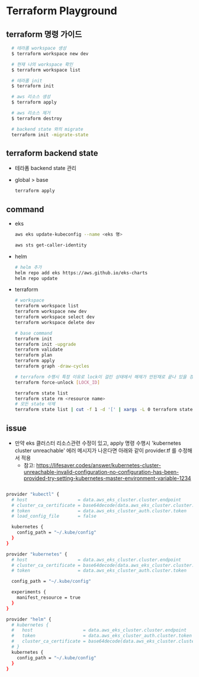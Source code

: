 # Terraform Playground

## terraform 명령 가이드

```bash
  # 테라폼 workspace 생성
  $ terraform workspace new dev

  # 현재 나의 workspace 확인
  $ terraform workspace list

  # 테라폼 init
  $ terraform init

  # aws 리소스 생성
  $ terraform apply

  # aws 리소스 제거
  $ terraform destroy

  # backend state 와의 migrate
  terraform init -migrate-state
```

## terraform backend state

- 테라폼 backend state 관리
- global > base

  ```bash
  terraform apply
  ```

## command

- eks

  ```bash
  aws eks update-kubeconfig --name <eks 명>

  aws sts get-caller-identity
  ```

- helm

  ```bash
  # helm 추가
  helm repo add eks https://aws.github.io/eks-charts
  helm repo update
  ```

- terraform

  ```bash
  # workspace
  terraform workspace list
  terraform workspace new dev
  terraform workspace select dev
  terraform workspace delete dev

  # base command
  terraform init
  terraform init -upgrade
  terraform validate
  terraform plan
  terraform apply
  terraform graph -draw-cycles

  # terraform 수행시 특정 이유로 lock이 걸린 상태에서 해제가 안된채로 끝나 있을 경우 사용
  terraform force-unlock [LOCK_ID]

  terraform state list
  terraform state rm <resource name>
  # 모든 state 삭제
  terraform state list | cut -f 1 -d '[' | xargs -L 0 terraform state rm
  ```

## issue

- 만약 eks 클러스터 리소스관련 수정이 있고, apply 명령 수행시 'kubernetes cluster unreachable' 에러 메시지가 나온다면 아래와 같이 provider.tf 를 수정해서 적용
  - 참고: https://lifesaver.codes/answer/kubernetes-cluster-unreachable-invalid-configuration-no-configuration-has-been-provided-try-setting-kubernetes-master-environment-variable-1234

```bash

provider "kubectl" {
  # host                   = data.aws_eks_cluster.cluster.endpoint
  # cluster_ca_certificate = base64decode(data.aws_eks_cluster.cluster.certificate_authority[0].data)
  # token                  = data.aws_eks_cluster_auth.cluster.token
  # load_config_file       = false

  kubernetes {
    config_path = "~/.kube/config"
  }
}

provider "kubernetes" {
  # host                   = data.aws_eks_cluster.cluster.endpoint
  # cluster_ca_certificate = base64decode(data.aws_eks_cluster.cluster.certificate_authority[0].data)
  # token                  = data.aws_eks_cluster_auth.cluster.token

  config_path = "~/.kube/config"

  experiments {
    manifest_resource = true
  }
}

provider "helm" {
  # kubernetes {
  #   host                   = data.aws_eks_cluster.cluster.endpoint
  #   token                  = data.aws_eks_cluster_auth.cluster.token
  #   cluster_ca_certificate = base64decode(data.aws_eks_cluster.cluster.certificate_authority.0.data)
  # }
  kubernetes {
    config_path = "~/.kube/config"
  }
}
```
